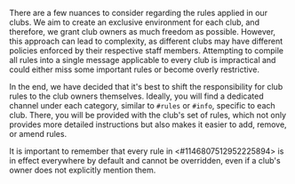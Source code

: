 There are a few nuances to consider regarding the rules applied in our clubs. We aim to create an exclusive environment for each club, and therefore, we grant club owners as much freedom as possible. However, this approach can lead to complexity, as different clubs may have different policies enforced by their respective staff members. Attempting to compile all rules into a single message applicable to every club is impractical and could either miss some important rules or become overly restrictive.

In the end, we have decided that it's best to shift the responsibility for club rules to the club owners themselves. Ideally, you will find a dedicated channel under each category, similar to `#rules` or `#info`, specific to each club. There, you will be provided with the club's set of rules, which not only provides more detailed instructions but also makes it easier to add, remove, or amend rules.

It is important to remember that every rule in <#1146807512952225894> is in effect everywhere by default and cannot be overridden, even if a club's owner does not explicitly mention them.
